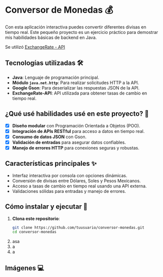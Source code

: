 # Conversor de Monedas 💰

Con esta aplicación interactiva puedes convertir diferentes divisas en tiempo real. Este pequeño proyecto es un ejercicio práctico para demostrar mis habilidades básicas de backend en Java.

Se utilizó [ExchangeRate - API](https://www.exchangerate-api.com/)

## Tecnologías utilizadas 🛠️

- **Java**: Lenguaje de programación principal.
- **Módulo `java.net.http`**: Para realizar solicitudes HTTP a la API.
- **Google Gson**: Para deserializar las respuestas JSON de la API.
- **ExchangeRate-API**: API utilizada para obtener tasas de cambio en tiempo real.

## ¿Qué usé habilidades usé en este proyecto? 🚀

- [x] **Diseño modular** con Programación Orientada a Objetos (POO).  
- [x] **Integración de APIs RESTful** para acceso a datos en tiempo real.  
- [x] **Consumo de datos JSON** con Gson.  
- [x] **Validación de entradas** para asegurar datos confiables.  
- [x] **Manejo de errores HTTP** para conexiones seguras y robustas.  

## Características principales ✨

- Interfaz interactiva por consola con opciones dinámicas.
- Conversión de divisas entre Dólares, Soles y Pesos Mexicanos.
- Acceso a tasas de cambio en tiempo real usando una API externa.
- Validaciones sólidas para entradas y manejo de errores.

## Cómo instalar y ejecutar 🔧

1. **Clona este repositorio**:
   ```bash
   git clone https://github.com/tuusuario/conversor-monedas.git
   cd conversor-monedas
   ```
2. asa
3. a
4. a

## Imágenes 💻
